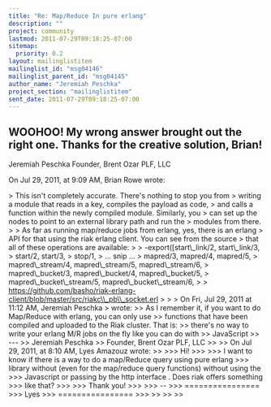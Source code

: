 ```yaml
---
title: "Re: Map/Reduce In pure erlang"
description: ""
project: community
lastmod: 2011-07-29T09:18:25-07:00
sitemap:
  priority: 0.2
layout: mailinglistitem
mailinglist_id: "msg04146"
mailinglist_parent_id: "msg04145"
author_name: "Jeremiah Peschka"
project_section: "mailinglistitem"
sent_date: 2011-07-29T09:18:25-07:00
---
```



WOOHOO! My wrong answer brought out the right one. Thanks for the creative 
solution, Brian!
---
Jeremiah Peschka
Founder, Brent Ozar PLF, LLC

On Jul 29, 2011, at 9:09 AM, Brian Rowe wrote:

&gt; This isn't completely accurate. There's nothing to stop you from
&gt; writing a module that reads in a key, compiles the payload as code,
&gt; and calls a function within the newly compiled module. Similarly, you
&gt; can set up the nodes to point to an external library path and run the
&gt; modules from there.
&gt; 
&gt; As far as running map/reduce jobs from erlang, yes, there is an erlang
&gt; API for that using the riak erlang client. You can see from the source
&gt; that all of these operations are available:
&gt; 
&gt; -export([start\\_link/2, start\\_link/3,
&gt; start/2, start/3,
&gt; stop/1,
&gt; ... snip ...
&gt; mapred/3, mapred/4, mapred/5,
&gt; mapred\\_stream/4, mapred\\_stream/5, mapred\\_stream/6,
&gt; mapred\\_bucket/3, mapred\\_bucket/4, mapred\\_bucket/5,
&gt; mapred\\_bucket\\_stream/5, mapred\\_bucket\\_stream/6,
&gt; 
&gt; https://github.com/basho/riak-erlang-client/blob/master/src/riakc\\_pb\\_socket.erl
&gt; 
&gt; 
&gt; On Fri, Jul 29, 2011 at 11:12 AM, Jeremiah Peschka
&gt;  wrote:
&gt;&gt; As I remember it, if you want to do Map/Reduce with erlang, you can only use 
&gt;&gt; functions that have been compiled and uploaded to the Riak cluster. That is: 
&gt;&gt; there's no way to write your erlang M/R jobs on the fly like you can do with 
&gt;&gt; JavaScript
&gt;&gt; ---
&gt;&gt; Jeremiah Peschka
&gt;&gt; Founder, Brent Ozar PLF, LLC
&gt;&gt; 
&gt;&gt; On Jul 29, 2011, at 8:10 AM, Lyes Amazouz wrote:
&gt;&gt; 
&gt;&gt;&gt; Hi!
&gt;&gt;&gt; 
&gt;&gt;&gt; I want to know if there is a way to do a map/Reduce query using pure erlang 
&gt;&gt;&gt; library without (even for the map/reduce query functions) without using the 
&gt;&gt;&gt; Javascript or passing by the http interface . Does riak offers something 
&gt;&gt;&gt; like that?
&gt;&gt;&gt; 
&gt;&gt;&gt; Thank you!
&gt;&gt;&gt; 
&gt;&gt;&gt; --
&gt;&gt;&gt; ================
&gt;&gt;&gt; Lyes
&gt;&gt;&gt; ================
&gt;&gt;&gt; 
&gt;&gt; 
&gt;&gt; 
&gt;&gt; 
